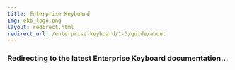 ```yaml
---
title: Enterprise Keyboard
img: ekb_logo.png
layout: redirect.html
redirect_url: /enterprise-keyboard/1-3/guide/about
---
```


### Redirecting to the latest Enterprise Keyboard documentation...










